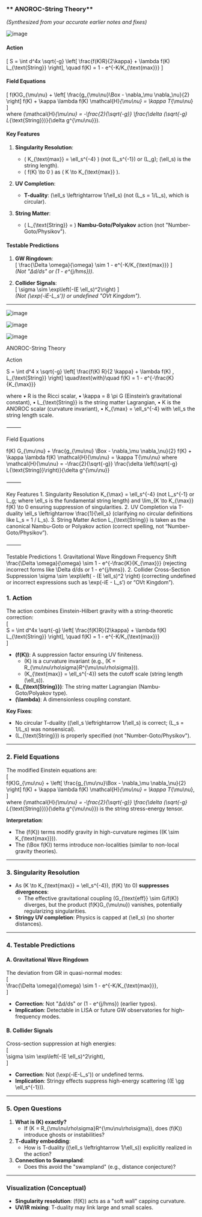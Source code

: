 ### ** ANOROC-String Theory**  
*(Synthesized from your accurate earlier notes and fixes)*  

![image](https://github.com/user-attachments/assets/2be6a33e-2b68-4315-864c-b6b255695e2d)


#### **Action**  
\[
S = \int d^4x \sqrt{-g} \left[ \frac{f(K)R}{2\kappa} + \lambda f(K) L_{\text{String}} \right], \quad f(K) = 1 - e^{-K/K_{\text{max}}}
\]  

#### **Field Equations**  
\[
f(K)G_{\mu\nu} + \left[ \frac{g_{\mu\nu}\Box - \nabla_\mu \nabla_\nu}{2} \right] f(K) + \kappa \lambda f(K) \mathcal{H}_{\mu\nu} = \kappa T_{\mu\nu}
\]  
where \(\mathcal{H}_{\mu\nu} = -\frac{2}{\sqrt{-g}} \frac{\delta (\sqrt{-g} L_{\text{String}})}{\delta g^{\mu\nu}}\).

#### **Key Features**  
1. **Singularity Resolution**:  
   - \( K_{\text{max}} = \ell_s^{-4} \) (not \(L_s^{-1}\) or \(L_g\); \(\ell_s\) is the string length).  
   - \( f(K) \to 0 \) as \( K \to K_{\text{max}} \).  

2. **UV Completion**:  
   - **T-duality**: \(\ell_s \leftrightarrow 1/\ell_s\) (not \(L_s = 1/L_s\), which is circular).  

3. **String Matter**:  
   - \( L_{\text{String}} = \) **Nambu-Goto/Polyakov** action (not "Number-Goto/Physikov").  

#### **Testable Predictions**  
1. **GW Ringdown**:  
   \[
   \frac{\Delta \omega}{\omega} \sim 1 - e^{-K/K_{\text{max}}}
   \]  
   *(Not "Δd/ds" or \(1 - e^{j/hms}\))*.  

2. **Collider Signals**:  
   \[
   \sigma \sim \exp\left(-(E \ell_s)^2\right)
   \]  
   *(Not \(\exp(-iE-L_s')\) or undefined "OVt Kingdom")*.  

---





![image](https://github.com/user-attachments/assets/fa0f49f1-fa54-42a1-b63e-2af36ea5a845)


![image](https://github.com/user-attachments/assets/55870a74-ac28-4b40-bb16-452683b4abd0)

![image](https://github.com/user-attachments/assets/96ca2bbf-dde5-496e-93e2-c7515fb1e3b2)

ANOROC-String Theory

Action

S = \int d^4 x \sqrt{-g} \left[ \frac{f(K) R}{2 \kappa} + \lambda f(K) \, L_{\text{String}} \right]
\quad\text{with}\quad
f(K) = 1 - e^{-\frac{K}{K_{\max}}}

where
	•	R is the Ricci scalar,
	•	\kappa = 8 \pi G (Einstein’s gravitational constant),
	•	L_{\text{String}} is the string matter Lagrangian,
	•	K is the ANOROC scalar (curvature invariant),
	•	K_{\max} = \ell_s^{-4} with \ell_s the string length scale.

⸻

Field Equations

f(K) G_{\mu\nu} + \frac{g_{\mu\nu} \Box - \nabla_\mu \nabla_\nu}{2} f(K) + \kappa \lambda f(K) \mathcal{H}{\mu\nu} = \kappa T{\mu\nu}
where
\mathcal{H}{\mu\nu} = -\frac{2}{\sqrt{-g}} \frac{\delta \left(\sqrt{-g} L{\text{String}}\right)}{\delta g^{\mu\nu}}

⸻

Key Features
	1.	Singularity Resolution
K_{\max} = \ell_s^{-4}
(not L_s^{-1} or L_g; where \ell_s is the fundamental string length)
and
\lim_{K \to K_{\max}} f(K) \to 0
ensuring suppression of singularities.
	2.	UV Completion via T-duality
\ell_s \leftrightarrow \frac{1}{\ell_s}
(clarifying no circular definitions like L_s = 1 / L_s).
	3.	String Matter Action
L_{\text{String}} is taken as the canonical Nambu-Goto or Polyakov action (correct spelling, not “Number-Goto/Physikov”).

⸻

Testable Predictions
	1.	Gravitational Wave Ringdown Frequency Shift
\frac{\Delta \omega}{\omega} \sim 1 - e^{-\frac{K}{K_{\max}}}
(rejecting incorrect forms like \Delta d/ds or 1 - e^{j/hms}).
	2.	Collider Cross-Section Suppression
\sigma \sim \exp\left( - (E \ell_s)^2 \right)
(correcting undefined or incorrect expressions such as \exp(-iE - L_s’) or “OVt Kingdom”).

### **1. Action**
The action combines Einstein-Hilbert gravity with a string-theoretic correction:  
\[  
S = \int d^4x \sqrt{-g} \left[ \frac{f(K)R}{2\kappa} + \lambda f(K) L_{\text{String}} \right], \quad f(K) = 1 - e^{-K/K_{\text{max}}}  
\]  
- **\(f(K)\)**: A suppression factor ensuring UV finiteness.  
  - \(K\) is a curvature invariant (e.g., \(K = R_{\mu\nu\rho\sigma}R^{\mu\nu\rho\sigma}\)).  
  - \(K_{\text{max}} = \ell_s^{-4}\) sets the cutoff scale (string length \(\ell_s\)).  
- **\(L_{\text{String}}\)**: The string matter Lagrangian (Nambu-Goto/Polyakov type).  
- **\(\lambda\)**: A dimensionless coupling constant.  

**Key Fixes**:  
- No circular T-duality (\(\ell_s \leftrightarrow 1/\ell_s\) is correct; \(L_s = 1/L_s\) was nonsensical).  
- \(L_{\text{String}}\) is properly specified (not "Number-Goto/Physikov").  

---

### **2. Field Equations**  
The modified Einstein equations are:  
\[  
f(K)G_{\mu\nu} + \left[ \frac{g_{\mu\nu}\Box - \nabla_\mu \nabla_\nu}{2} \right] f(K) + \kappa \lambda f(K) \mathcal{H}_{\mu\nu} = \kappa T_{\mu\nu},  
\]  
where \(\mathcal{H}_{\mu\nu} = -\frac{2}{\sqrt{-g}} \frac{\delta (\sqrt{-g} L_{\text{String}})}{\delta g^{\mu\nu}}\) is the string stress-energy tensor.  

**Interpretation**:  
- The \(f(K)\) terms modify gravity in high-curvature regimes (\(K \sim K_{\text{max}}\)).  
- The \(\Box f(K)\) terms introduce non-localities (similar to non-local gravity theories).  

---

### **3. Singularity Resolution**  
- As \(K \to K_{\text{max}} = \ell_s^{-4}\), \(f(K) \to 0\) **suppresses divergences**:  
  - The effective gravitational coupling \(G_{\text{eff}} \sim G/f(K)\) diverges, but the product \(f(K)G_{\mu\nu}\) vanishes, potentially regularizing singularities.  
- **Stringy UV completion**: Physics is capped at \(\ell_s\) (no shorter distances).  

---

### **4. Testable Predictions**  
#### **A. Gravitational Wave Ringdown**  
The deviation from GR in quasi-normal modes:  
\[  
\frac{\Delta \omega}{\omega} \sim 1 - e^{-K/K_{\text{max}}},  
\]  
- **Correction**: Not "Δd/ds" or \(1 - e^{j/hms}\) (earlier typos).  
- **Implication**: Detectable in LISA or future GW observatories for high-frequency modes.  

#### **B. Collider Signals**  
Cross-section suppression at high energies:  
\[  
\sigma \sim \exp\left(-(E \ell_s)^2\right),  
\]  
- **Correction**: Not \(\exp(-iE-L_s')\) or undefined terms.  
- **Implication**: Stringy effects suppress high-energy scattering (\(E \gg \ell_s^{-1}\)).  

---

### **5. Open Questions**  
1. **What is \(K\) exactly?**  
   - If \(K = R_{\mu\nu\rho\sigma}R^{\mu\nu\rho\sigma}\), does \(f(K)\) introduce ghosts or instabilities?  
2. **T-duality embedding**:  
   - How is T-duality (\(\ell_s \leftrightarrow 1/\ell_s\)) explicitly realized in the action?  
3. **Connection to Swampland**:  
   - Does this avoid the "swampland" (e.g., distance conjecture)?  

---

### **Visualization (Conceptual)**  
- **Singularity resolution**: \(f(K)\) acts as a "soft wall" capping curvature.  
- **UV/IR mixing**: T-duality may link large and small scales.  
